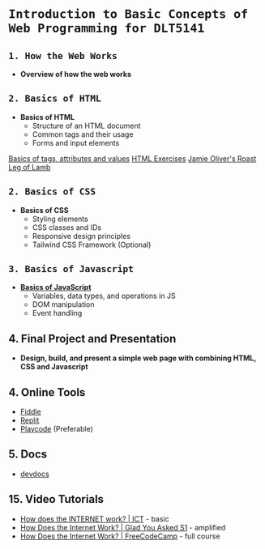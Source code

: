 # `Introduction to Basic Concepts of Web Programming for DLT5141`

## `1. How the Web Works`

- **Overview of how the web works**

## `2. Basics of HTML`

- **Basics of HTML**
  - Structure of an HTML document
  - Common tags and their usage
  - Forms and input elements

[Basics of tags, attributes and values](/html/docs.md)
[HTML Exercises](/html/html.md)
[Jamie Oliver's Roast Leg of Lamb](/html/index.html)

## `2. Basics of CSS`

- **Basics of CSS**
  - Styling elements
  - CSS classes and IDs
  - Responsive design principles
  - Tailwind CSS Framework (Optional)

## `3. Basics of Javascript`

- **[Basics of JavaScript](./javascript.md)**
  - Variables, data types, and operations in JS
  - DOM manipulation
  - Event handling

## 4. Final Project and Presentation

- **Design, build, and present a simple web page with combining HTML, CSS and Javascript**

## 4. Online Tools

- [Fiddle](https://jsfiddle.net/)
- [Replit](https://replit.com/)
- [Playcode](https://playcode.io/) (Preferable)

## 5. Docs

- [devdocs](https://devdocs.io/)

## 15. Video Tutorials

- [How does the INTERNET work? | ICT](https://youtu.be/x3c1ih2NJEg) - basic
- [How Does the Internet Work? | Glad You Asked S1](https://youtu.be/TNQsmPf24go) - amplified
- [How Does the Internet Work? | FreeCodeCamp](https://youtu.be/zN8YNNHcaZc?t=1) - full course
